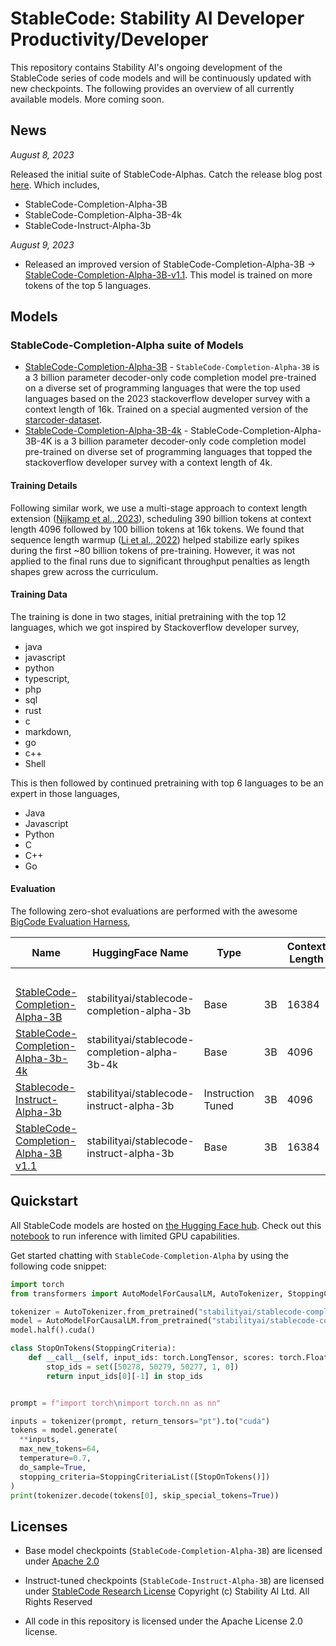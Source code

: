 # StableCode: Stability AI Developer Productivity/Developer


This repository contains Stability AI's ongoing development of the StableCode series of code models and will be continuously updated with new checkpoints. The following provides an overview of all currently available models. More coming soon.

## News


*August 8, 2023*

Released the initial suite of StableCode-Alphas. Catch the release blog post [here](https://stability.ai/blog/stablecode-llm-generative-ai-coding). Which includes,
- StableCode-Completion-Alpha-3B
- StableCode-Completion-Alpha-3B-4k
- StableCode-Instruct-Alpha-3b

*August 9, 2023*
- Released an improved version of StableCode-Completion-Alpha-3B -> [StableCode-Completion-Alpha-3B-v1.1](stabilityai/stablecode-completion-alpha-3b). This model is trained on more tokens of the top 5 languages.

## Models

### StableCode-Completion-Alpha suite of Models

-  [StableCode-Completion-Alpha-3B](https://huggingface.co/stabilityai/stablecode-completion-alpha-3b) - `StableCode-Completion-Alpha-3B` is a 3 billion parameter decoder-only code completion model pre-trained on a diverse set of programming languages that were the top used languages based on the 2023 stackoverflow developer survey with a context length of 16k. Trained on a special augmented version of the [starcoder-dataset](https://huggingface.co/datasets/bigcode/starcoderdata/viewer/bigcode--starcoderdata/train?row=0).
- [StableCode-Completion-Alpha-3B-4k](https://huggingface.co/stabilityai/stablecode-completion-alpha-3b-4k) -  StableCode-Completion-Alpha-3B-4K is a 3 billion parameter decoder-only code completion model pre-trained on diverse set of programming languages that topped the stackoverflow developer survey with a context length of 4k.



#### Training Details

Following similar work, we use a multi-stage approach to context length extension ([Nijkamp et al., 2023](https://blog.salesforceairesearch.com/xgen/)), scheduling 390 billion tokens at context length 4096 followed by 100 billion tokens at 16k tokens. We found that sequence length warmup ([Li et al., 2022](https://arxiv.org/abs/2108.06084)) helped stabilize early spikes during the first ~80 billion tokens of pre-training. However, it was not applied to the final runs due to significant throughput penalties as length shapes grew across the curriculum.

#### Training Data
The training is done in two stages, initial pretraining with the top 12 languages, which we got inspired by Stackoverflow developer survey,
- java
- javascript
- python
- typescript,
- php
- sql
- rust
- c
- markdown,
- go
- c++
- Shell
  
This is then followed by continued pretraining with top 6 languages to be an expert in those languages,
- Java
- Javascript
- Python
- C
- C++
- Go
#### Evaluation

The following zero-shot evaluations are performed with the awesome [BigCode Evaluation Harness](https://github.com/bigcode-project/bigcode-evaluation-harness),   



| Name                                                                                                               | HuggingFace Name                              | Type              |    | Context Length | Human-Eval |
| ------------------------------------------------------------------------------------------------------------------ | --------------------------------------------- | ----------------- | -- | -------------- | ---------- |
|                                                                                                                    |                                               |                   |    |                | pass@1     | pass@10 |
| [StableCode-Completion-Alpha-3B](https://huggingface.co/stabilityai/stablecode-completion-alpha-3b)                | stabilityai/stablecode-completion-alpha-3b    | Base              | 3B | 16384          | 20.18      | 33.75 |
| [StableCode-Completion-Alpha-3b-4k](https://huggingface.co/stabilityai/stablecode-completion-alpha-3b-4k/)         | stabilityai/stablecode-completion-alpha-3b-4k | Base              | 3B | 4096           | 17.68      | 27.01 |
| [Stablecode-Instruct-Alpha-3b](https://huggingface.co/stabilityai/stablecode-instruct-alpha-3b/)                   | stabilityai/stablecode-instruct-alpha-3b      | Instruction Tuned | 3B | 4096           | 26.89      | 36.18 |
| [StableCode-Completion-Alpha-3B v1.1](https://huggingface.co/stabilityai/stablecode-completion-alpha-3b/tree/v1.1) | stabilityai/stablecode-instruct-alpha-3b      | Base              | 3B | 16384          | 22.06      | 33.37 |



   
## Quickstart

All StableCode models are hosted on [the Hugging Face hub](https://huggingface.co/StabilityAI). Check out this [notebook](https://github.com/Stability-AI/StableLM/blob/main/notebooks/stablelm-alpha.ipynb) to run inference with limited GPU capabilities.

Get started chatting with `StableCode-Completion-Alpha` by using the following code snippet:

```python
import torch
from transformers import AutoModelForCausalLM, AutoTokenizer, StoppingCriteria, StoppingCriteriaList

tokenizer = AutoTokenizer.from_pretrained("stabilityai/stablecode-completion-alpha-3b")
model = AutoModelForCausalLM.from_pretrained("stabilityai/stablecode-completion-alpha-3b")
model.half().cuda()

class StopOnTokens(StoppingCriteria):
    def __call__(self, input_ids: torch.LongTensor, scores: torch.FloatTensor, **kwargs) -> bool:
        stop_ids = set([50278, 50279, 50277, 1, 0])
        return input_ids[0][-1] in stop_ids


prompt = f"import torch\nimport torch.nn as nn"

inputs = tokenizer(prompt, return_tensors="pt").to("cuda")
tokens = model.generate(
  **inputs,
  max_new_tokens=64,
  temperature=0.7,
  do_sample=True,
  stopping_criteria=StoppingCriteriaList([StopOnTokens()])
)
print(tokenizer.decode(tokens[0], skip_special_tokens=True))
```


## Licenses

- Base model checkpoints (`StableCode-Completion-Alpha-3B`) are licensed under [Apache 2.0](https://www.apache.org/licenses/LICENSE-2.0)

- Instruct-tuned checkpoints (`StableCode-Instruct-Alpha-3B`) are licensed under [StableCode Research License](https://huggingface.co/stabilityai/stablecode-instruct-alpha-3b/blob/main/LICENSE.md) Copyright (c) Stability AI Ltd. All Rights Reserved

- All code in this repository is licensed under the Apache License 2.0 license.
